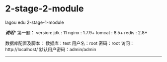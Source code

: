 # 2-stage-2-module
lagou edu 2-stage-1-module



***********说明************
第一题：
version:
jdk    : 11
nginx  : 1.7.9+
tomcat : 8.5+
redis  : 2.8+

数据库配置及脚本：
	数据库：test
	用户名：root 
	密码：root
访问：
	http://localhost/
	默认用户密码：admin/admin
***************************
